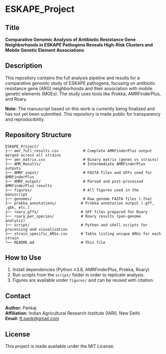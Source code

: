 # ESKAPE_Project

## Title
**Comparative Genomic Analysis of Antibiotic Resistance Gene Neighborhoods in ESKAPE Pathogens Reveals High-Risk Clusters and Mobile Genetic Element Associations**

## Description
This repository contains the full analysis pipeline and results for a comparative genomic study of ESKAPE pathogens, focusing on antibiotic resistance gene (ARG) neighborhoods and their association with mobile genetic elements (MGEs). The study uses tools like Prokka, AMRFinderPlus, and Roary.

**Note:** The manuscript based on this work is currently being finalized and has not yet been submitted. This repository is made public for transparency and reproducibility.

## Repository Structure
```
ESKAPE_Project/
├── amr_full_results.csv           # Complete AMRFinderPlus output merged across all strains
├── amr_matrix.csv                 # Binary matrix (genes vs strains)
├── AMR_Results/                   # Intermediate AMRFinderPlus outputs
├── AMRF_input/                    # FASTA files and GFFs used for AMRFinderPlus
├── AMRF_output/                   # Parsed and post-processed AMRFinderPlus results
├── figures/                       # All figures used in the manuscript
├── genomes/                       # Raw genome FASTA files (.fna)
├── prokka_annotations/           # Prokka annotation output (.gff, .gbk, etc.)
├── roary_gffs/                   # GFF files prepared for Roary
├── roary_per_species/            # Roary results (pan-genome analysis)
├── script/                       # Python and shell scripts for processing and visualization
├── strain_specific_ARGs.csv      # Table listing unique ARGs for each strain
└── README.md                     # This file
```

## How to Use
1. Install dependencies (Python ≥3.8, AMRFinderPlus, Prokka, Roary)
2. Run scripts from the `script/` folder in order to replicate analysis.
3. Figures are available under `figures/` and can be reused with citation.

## Contact
**Author:** Pankaj  
**Affiliation:** Indian Agricultural Research Institute (IARI), New Delhi  
**Email:** ft.pank@gmail.com

## License
This project is made available under the MIT License.